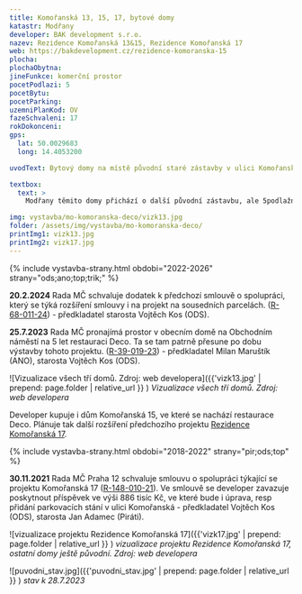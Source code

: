 ```yaml
---
title: Komořanská 13, 15, 17, bytové domy
katastr: Modřany
developer: BAK development s.r.o.
nazev: Rezidence Komořanská 13&15, Rezidence Komořanská 17
web: https://bakdevelopment.cz/rezidence-komoranska-15
plocha:
plochaObytna:
jineFunkce: komerční prostor
pocetPodlazi: 5
pocetBytu:
pocetParking:
uzemniPlanKod: OV
fazeSchvaleni: 17
rokDokonceni: 
gps:
  lat: 50.0029683 
  long: 14.4053200

uvodText: Bytový domy na místě původní staré zástavby v ulici Komořanská proti Husově knihovně. V přízemí by měly být nebytové prostory pro restauraci a další.

textbox:
  text: >
    Modřany těmito domy přichází o další původní zástavbu, ale 5podlažní domy se sedlovou střechou nám přijdou přijatelné. Zvláště v kontrastu se sousedním záměrem s 13podlažním věžákem před Auto Kelly.

img: vystavba/mo-komoranska-deco/vizk13.jpg
folder: /assets/img/vystavba/mo-komoranska-deco/
printImg1: vizk13.jpg
printImg2: vizk17.jpg
---
```


{% include vystavba-strany.html obdobi="2022-2026" strany="ods;ano;top;trik;" %}

**20.2.2024** Rada MČ schvaluje dodatek k předchozí smlouvě o spolupráci, který se týká rozšíření smlouvy i na projekt na sousedních parcelách. ([R-68-011-24](https://www.praha12.cz/assets/File.ashx?id_org=80112&id_dokumenty=103244)) - předkladatel starosta Vojtěch Kos (ODS).

**25.7.2023** Rada MČ pronajímá prostor v obecním domě na Obchodním náměstí na 5 let restauraci Deco. Ta se tam patrně přesune po dobu výstavby tohoto projektu. ([R-39-019-23](https://www.praha12.cz/assets/File.ashx?id_org=80112&id_dokumenty=98971)) - předkladatel Milan Maruštík (ANO), starosta Vojtěch Kos (ODS).

![Vizualizace všech tří domů. Zdroj: web developera]({{'vizk13.jpg' | prepend: page.folder | relative_url }} )
_Vizualizace všech tří domů. Zdroj: web developera_

Developer kupuje i dům Komořanská 15, ve které se nachází restaurace Deco. Plánuje tak další rozšíření předchozího projektu [Rezidence Komořanská 17](https://bakdevelopment.cz/komoranska/).

{% include vystavba-strany.html obdobi="2018-2022" strany="pir;ods;top" %}

**30.11.2021** Rada MČ Praha 12 schvaluje smlouvu o spolupráci týkající se projektu Komořanská 17 ([R-148-010-21](https://www.praha12.cz/assets/File.ashx?id_org=80112&id_dokumenty=87171)). Ve smlouvě se developer zavazuje poskytnout příspěvek ve výši 886 tisíc Kč, ve které bude i úprava, resp přidání parkovacích stání v ulici Komořanská - předkladatel Vojtěch Kos (ODS), starosta Jan Adamec (Piráti).

![vizualizace projektu Rezidence Komořanská 17]({{'vizk17.jpg' | prepend: page.folder | relative_url }} )
_vizualizace projektu Rezidence Komořanská 17, ostatní domy ještě původní. Zdroj: web developera_

![puvodni_stav.jpg]({{'puvodni_stav.jpg' | prepend: page.folder | relative_url }} )
_stav k 28.7.2023_
